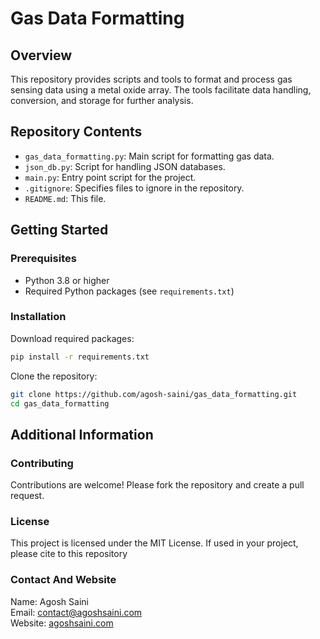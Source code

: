 # Gas Data Formatting

## Overview

This repository provides scripts and tools to format and process gas sensing data using a metal oxide array. The tools facilitate data handling, conversion, and storage for further analysis.

## Repository Contents

- `gas_data_formatting.py`: Main script for formatting gas data.
- `json_db.py`: Script for handling JSON databases.
- `main.py`: Entry point script for the project.
- `.gitignore`: Specifies files to ignore in the repository.
- `README.md`: This file.

## Getting Started

### Prerequisites

- Python 3.8 or higher
- Required Python packages (see `requirements.txt`)

### Installation

Download required packages:

```bash
pip install -r requirements.txt 
```
Clone the repository:

```bash
git clone https://github.com/agosh-saini/gas_data_formatting.git
cd gas_data_formatting
```
## Additional Information

### Contributing
Contributions are welcome! Please fork the repository and create a pull request.

### License
This project is licensed under the MIT License. If used in your project, please cite to this repository

### Contact And Website
Name: Agosh Saini\
Email: [contact@agoshsaini.com](mailto:contact@agoshsaini.com)\
Website: [agoshsaini.com](https://agoshsaini.com/)
